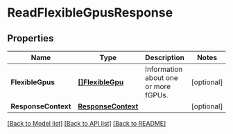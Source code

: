 # ReadFlexibleGpusResponse

## Properties

Name | Type | Description | Notes
------------ | ------------- | ------------- | -------------
**FlexibleGpus** | [**[]FlexibleGpu**](FlexibleGpu.md) | Information about one or more fGPUs. | [optional] 
**ResponseContext** | [**ResponseContext**](ResponseContext.md) |  | [optional] 

[[Back to Model list]](../README.md#documentation-for-models) [[Back to API list]](../README.md#documentation-for-api-endpoints) [[Back to README]](../README.md)


